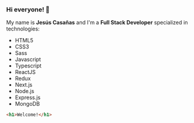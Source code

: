 ### Hi everyone! 👋

My name is **Jesús Casañas** and I'm a **Full Stack Developer** specialized in technologies:

  * HTML5
  * CSS3
  * Sass
  * Javascript
  * Typescript
  * ReactJS
  * Redux
  * Next.js
  * Node.js
  * Express.js
  * MongoDB
````html
<h1>Welcome!</h1>
````

<!--
**mrjesusenrique/mrjesusenrique** is a ✨ _special_ ✨ repository because its `README.md` (this file) appears on your GitHub profile.

Here are some ideas to get you started:

- 🔭 I’m currently working on ...
- 🌱 I’m currently learning ...
- 👯 I’m looking to collaborate on ...
- 🤔 I’m looking for help with ...
- 💬 Ask me about ...
- 📫 How to reach me: ...
- 😄 Pronouns: ...
- ⚡ Fun fact: ...
-->
